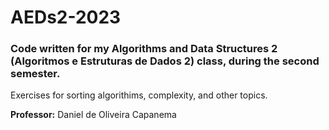 # AEDs2-2023
### Code written for my Algorithms and Data Structures 2 (Algoritmos e Estruturas de Dados 2) class, during the second semester.

Exercises for sorting algorithims, complexity, and other topics.

**Professor:** Daniel de Oliveira Capanema
